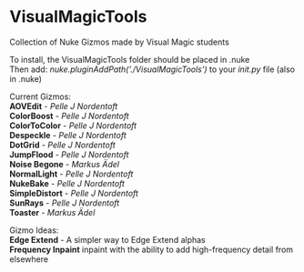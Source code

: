 # VisualMagicTools

Collection of Nuke Gizmos made by Visual Magic students

To install, the VisualMagicTools folder should be placed in .nuke\
Then add: *nuke.pluginAddPath('./VisualMagicTools')* to your *init.py* file (also in .nuke)

Current Gizmos:\
**AOVEdit** - *Pelle J Nordentoft*\
**ColorBoost** - *Pelle J Nordentoft*\
**ColorToColor** - *Pelle J Nordentoft*\
**Despeckle** - *Pelle J Nordentoft*\
**DotGrid** - *Pelle J Nordentoft*\
**JumpFlood** - *Pelle J Nordentoft*\
**Noise Begone** - *Markus Ädel*\
**NormalLight** - *Pelle J Nordentoft*\
**NukeBake** - *Pelle J Nordentoft*\
**SimpleDistort** - *Pelle J Nordentoft*\
**SunRays** - *Pelle J Nordentoft*\
**Toaster** - *Markus Ädel*

Gizmo Ideas:\
**Edge Extend** - A simpler way to Edge Extend alphas\
**Frequency Inpaint** inpaint with the ability to add high-frequency detail from elsewhere
